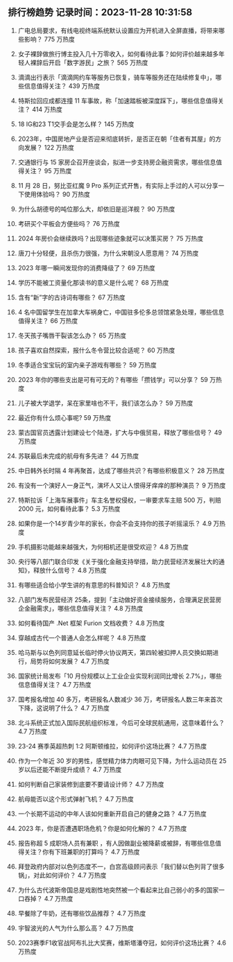 
## 排行榜趋势 记录时间：2023-11-28 10:31:58
  
  1. 广电总局要求，有线电视终端系统默认设置应为开机进入全屏直播，将带来哪些影响？ 775 万热度
    
  2. 女子裸辞做旅行博主投入几十万零收入，如何看待此事？如何评价越来越多年轻人裸辞后开启「数字游民」之旅？ 565 万热度
    
  3. 滴滴出行表示「滴滴网约车等服务已恢复，骑车等服务还在陆续修复中」，哪些信息值得关注？ 439 万热度
    
  4. 特斯拉回应成都连撞 11 车事故，称「加速踏板被深度踩下」，哪些信息值得关注？ 414 万热度
    
  5. 18 IG和23 T1交手会是怎么样？ 145 万热度
    
  6. 2023年，中国房地产业是否迎来彻底转折，是否正在朝「住者有其屋」的方向发展？ 122 万热度
    
  7. 交通银行与 15 家房企召开座谈会，拟进一步支持房企融资需求，哪些信息值得关注？ 95 万热度
    
  8. 11 月 28 日，努比亚红魔 9 Pro 系列正式开售，有实际上手过的人可以分享一下使用体验吗？ 90 万热度
    
  9. 为什么胡德号的吨位那么大，却依旧是巡洋舰？ 90 万热度
    
  10. 考研买个平板会方便些吗？ 76 万热度
    
  11. 2024 年房价会继续跌吗？出现哪些迹象就可以决策买房？ 75 万热度
    
  12. 唐刀十分轻便，且杀伤力很强，为什么宋朝没人愿意用？ 74 万热度
    
  13. 2023 年哪一瞬间发现你的消费降级了？ 69 万热度
    
  14. 学历不能被工资量化那读书的意义是什么呢？ 68 万热度
    
  15. 含有“新”字的古诗词有哪些？ 67 万热度
    
  16. 4 名中国留学生在加拿大车祸身亡，中国驻多伦多总领馆紧急处理，哪些信息值得关注？ 66 万热度
    
  17. 冬天孩子嘴唇干裂该怎么办？ 65 万热度
    
  18. 孩子喜欢自然探索，报什么冬令营比较合适呢？ 60 万热度
    
  19. 冬季适合宝宝玩的室内亲子游戏有哪些？ 59 万热度
    
  20. 2023 年你的哪些支出是可有可无的？有哪些「攒钱学」可以分享？ 59 万热度
    
  21. 儿子被大学退学，呆在家里啥也不干，我们该怎么办？ 59 万热度
    
  22. 最近你有什么烦心事呢? 59 万热度
    
  23. 蒙古国官员透露计划建设七个陆港，扩大与中俄贸易，释放了哪些信号？ 49 万热度
    
  24. 苏联最后未完成的航母有多先进？ 44 万热度
    
  25. 中日韩外长时隔 4 年再聚首，达成了哪些共识？有哪些积极意义？ 28 万热度
    
  26. 有没有一个演好人一身正气，演坏人又让人恨得牙痒痒的那种演员？ 9 万热度
    
  27. 特斯拉诉「上海车展事件」车主名誉权侵权，一审要求车主赔 500 万，判赔 2000 元，如何看待此事？ 5.3 万热度
    
  28. 如果你是一个14岁青少年的家长，你会不会支持你的孩子听摇滚乐？ 4.9 万热度
    
  29. 手机摄影功能越来越强大，为何相机还是很受欢迎？ 4.8 万热度
    
  30. 央行等八部门联合印发《关于强化金融支持举措，助力民营经济发展壮大的通知》，释放什么信号？ 4.8 万热度
    
  31. 有哪些适合给小学生讲的有意思的科普知识？ 4.8 万热度
    
  32. 八部门发布民营经济 25条，提到「主动做好资金接续服务，合理满足民营房企金融需求」，哪些信息值得关注？ 4.8 万热度
    
  33. 如何看待国产 .Net 框架 Furion 文档收费？ 4.8 万热度
    
  34. 穿越成古代一个普通人会怎么样呢？ 4.8 万热度
    
  35. 哈马斯与以色列同意延长临时停火协议两天，第四轮被扣押人员交换如期进行，局势将如何发展？ 4.7 万热度
    
  36. 国家统计局发布「10 月份规模以上工业企业实现利润同比增长 2.7%」，哪些信息值得关注？ 4.7 万热度
    
  37. 国考报名增加 40 多万，考研报名人数减少 36 万，考研报名人数三年来首次下降，这说明了什么？ 4.7 万热度
    
  38. 北斗系统正式加入国际民航组织标准，今后可全球民航通用，这意味着什么？ 4.7 万热度
    
  39. 23-24 赛季英超热刺 1:2 阿斯顿维拉，如何评价这场比赛？ 4.7 万热度
    
  40. 作为一个年近 30 岁的男性，感觉精力体力肉眼可见下降，为什么运动员在 25 岁以后还能不断提升成绩？ 4.7 万热度
    
  41. 如何判断自己家装修到底要不要请设计师？ 4.7 万热度
    
  42. 航母能否以这个形式弹射飞机？ 4.7 万热度
    
  43. 一个长期不运动的中年人该如何重新开启自己的健身之路？ 4.7 万热度
    
  44. 2023 年，你是否遭遇职场危机？你是如何化解的？ 4.7 万热度
    
  45. 报告称超 5 成职场人员有兼职 ，有人因做副业被降薪或被辞，有哪些信息值得关注？你有下班兼职的打算吗？ 4.7 万热度
    
  46. 拜登政府内部对以色列态度不一，白宫高级顾问表示「我们替以色列背了很多锅」，对此如何评价？ 4.7 万热度
    
  47. 为什么古代波斯帝国总是戏剧性地突然被一个看起来比自己弱小的多的国家一口吞掉？ 4.7 万热度
    
  48. 早餐除了牛奶，还有哪些饮品推荐？ 4.7 万热度
    
  49. 宇智波光的人气为什么那么高？ 4.7 万热度
    
  50. 2023赛季F1收官战阿布扎比大奖赛，维斯塔潘夺冠，如何评价这场比赛？ 4.6 万热度
    